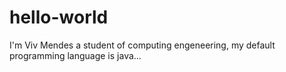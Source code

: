 # hello-world
I'm Viv Mendes a student of computing engeneering, my default programming language is java...
